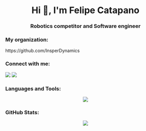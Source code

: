 <h1 align="center">Hi 👋, I'm Felipe Catapano</h1>
<h3 align="center">Robotics competitor and Software engineer</h3>

<h3 align="left">My organization:</h3>
https://github.com/InsperDynamics

<h3 align="left">Connect with me:</h3>
<a target="_blank" href="https://www.linkedin.com/in/felipe-catapano/"><img src="https://img.shields.io/badge/-LinkedIn-0077B5?style=for-the-badge&logo=Linkedin&logoColor=white"></img></a>
<a target="_blank" href="mailto:felipe_catapano@yahoo.com.br"><img src="https://img.shields.io/badge/-Email-D14836?style=for-the-badge&logo=Gmail&logoColor=white"></img></a>

<h3 align="left">Languages and Tools:</h3>
<p align="center">
  <a href="https://skillicons.dev">
    <img src="https://skillicons.dev/icons?i=ros,raspberrypi,arduino,git,bash,c,cpp,cmake,py,tensorflow,django,flask,js,nodejs,react,figma,java,spring,ruby,rails,gcp,azure,heroku,vercel,docker,firebase,mongodb,postgres" />
  </a>
</p>

<h3 align="left">GitHub Stats:</h3>
<div align="center">
<img align="center" src="https://github-readme-streak-stats.herokuapp.com/?user=mekhyw&theme=dark&include_all_commits=true&count_private=true"/>
<div>
